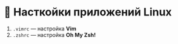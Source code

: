 # 🐚 Насткойки приложений Linux
1. `.vimrc` — настройка **Vim**
1. `.zshrc` — настройка **Oh My Zsh!**

